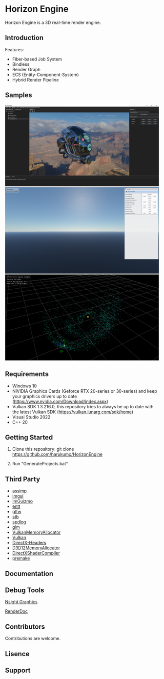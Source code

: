 # Horizon Engine
Horizon Engine is a 3D real-time render engine.

## Introduction
Features:
* Fiber-based Job System
* Bindless
* Render Graph
* ECS (Entity-Component-System)
* Hybrid Render Pipeline

## Samples
![image](/Screenshots/screenshot_editor.png)
![image](/Screenshots/screenshot_sky_atmosphere.png)
![image](/Screenshots/screenshot_particle_system.png)

## Requirements
* Windows 10
* NIVIDIA Graphics Cards (Geforce RTX 20-series or 30-series) and keep your graphics drivers up to date (https://www.nvidia.com/Download/index.aspx)
* Vulkan SDK 1.3.216.0, this repository tries to always be up to date with the latest Vulkan SDK (https://vulkan.lunarg.com/sdk/home)
* Visual Studio 2022
* C++ 20

## Getting Started

1. Clone this repository: git clone https://github.com/harukumo/HorizonEngine

2. Run "GenerateProjects.bat"

## Third Party
* [assimp](https://github.com/assimp/assimp)
* [imgui](https://github.com/ocornut/imgui)
* [ImGuizmo](https://github.com/CedricGuillemet/ImGuizmo)
* [entt](https://github.com/skypjack/entt)
* [glfw](https://github.com/glfw/glfw)
* [stb](https://github.com/nothings/stb)
* [spdlog](https://github.com/gabime/spdlog)
* [glm](https://github.com/g-truc/glm)
* [VulkanMemoryAllocator](https://github.com/GPUOpen-LibrariesAndSDKs/VulkanMemoryAllocator)
* [Vulkan](https://www.khronos.org/vulkan)
* [DirectX-Headers](https://github.com/microsoft/DirectX-Headers)
* [D3D12MemoryAllocator](https://github.com/GPUOpen-LibrariesAndSDKs/D3D12MemoryAllocator)
* [DirectXShaderCompiler](https://github.com/microsoft/DirectXShaderCompiler)
* [premake](https://github.com/premake/premake-core)

## Documentation

## Debug Tools

[Nsight Graphics](https://developer.nvidia.com/nsight-graphics)

[RenderDoc](https://renderdoc.org/)

## Contributors

Contributions are welcome.

## Lisence

## Support